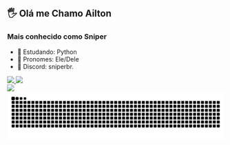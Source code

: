 ## 🖐 Olá me Chamo Ailton 
### Mais conhecido como Sniper
- 🌾 Estudando: Python
- 👲 Pronomes: Ele/Dele
- 💬 Discord: sniperbr.

<div>
  <a href="https://github.com/Sniper202Br">
  <img height="180em" src="https://github-readme-stats.vercel.app/api?username=Sniper202Br&show_icons=true&theme=dark&include_all_commits=true&count_private=true"/>
  <img height="180em" src="https://github-readme-stats.vercel.app/api/top-langs/?username=Sniper202Br&layout=compact&langs_count=16&theme=dark"/>
</div>
<div> 
 <a href="https://www.instagram.com/ailtonziton.ip/" target="_blank"><img src="https://img.shields.io/badge/-Instagram-%23E4405F?style=for-the-badge&logo=instagram&logoColor=white" target="_blank"></a>
</div>

<picture align="center">
  <source media="(prefers-color-scheme: dark)" srcset="https://raw.githubusercontent.com/Sniper202Br/Sniper202Br/output/github-contribution-grid-snake-dark.svg">
  <source media="(prefers-color-scheme: light)" srcset="https://raw.githubusercontent.com/Sniper202Br/Sniper202Br/output/github-contribution-grid-snake-dark.svg">
  <img align="center" alt="github contribution grid snake animation" src="https://raw.githubusercontent.com/Sniper202Br/Sniper202Br/output/github-contribution-grid-snake.svg">
</picture>
